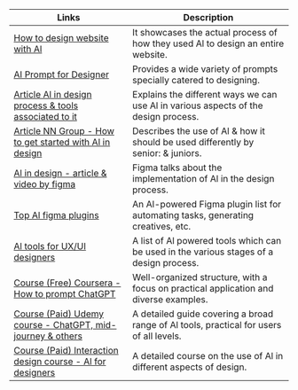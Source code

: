 

Links | Description
------------ | ------------
[How to design website with Al](https://www.hostinger.in/tutorials/how-to-design-websites-with-ai) | It showcases the actual process of how they used Al to design an entire website.
[AI Prompt for Designer](https://www.hostinger.in/tutorials/ai-prompts-for-web-designers) | Provides a wide variety of prompts specially catered to designing.
[Article Al in design process & tools associated to it](https://designlab.com/blog/how-to-use-ai-as-a-ux-designer/#ways) | Explains the different ways we can use Al in various aspects of the design process.
[Article NN Group - How to get started with Al in design](https://www.nngroup.com/articles/ai-ux-getting-started/) | Describes the use of Al & how it should be used differently by senior: & juniors.
[Al in design - article & video by figma](https://www.figma.com/blog/ai-the-next-chapter-in-design/) | Figma talks about the implementation of Al in the design process.
[Top Al figma plugins](https://uxplanet.org/10-ai-figma-plugins-every-ui-ux-designer-must-try-d71a9acff1e) | An Al-powered Figma plugin list for automating tasks, generating creatives, etc.
[Al tools for UX/UI designers](https://uxplanet.org/15-ai-tools-every-ui-ux-designer-must-try-a61c697649a2) | A list of Al powered tools which can be used in the various stages of a design process.
[Course (Free) Coursera - How to prompt ChatGPT](https://www.coursera.org/learn/prompt-engineering) | Well-organized structure, with a focus on practical application and diverse examples.
[Course (Paid) Udemy course - ChatGPT, mid-journey & others](https://www.udemy.com/course/complete-ai-guide/) | A detailed guide covering a broad range of Al tools, practical for users of all levels.
[Course (Paid) Interaction design course - Al for designers](https://www.interaction-design.org/courses/ai-for-designers) | A detailed course on the use of Al in different aspects of design.





